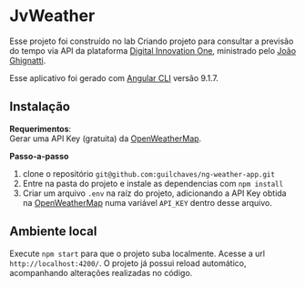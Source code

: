 # JvWeather

Esse projeto foi construído no lab Criando projeto para consultar a previsão do tempo via API da plataforma [Digital Innovation One](https://web.digitalinnovation.one/), ministrado pelo [João Ghignatti](https://github.com/JGhignatti).

Esse aplicativo foi gerado com [Angular CLI](https://github.com/angular/angular-cli) versão 9.1.7.

## Instalação

**Requerimentos**:<br>
Gerar uma API Key (gratuita) da [OpenWeatherMap](https://openweathermap.org/).

**Passo-a-passo**

1. clone o repositório `git@github.com:guilchaves/ng-weather-app.git`
2. Entre na pasta do projeto e instale as dependencias com `npm install`
3. Criar um arquivo `.env` na raíz do projeto, adicionando a API Key obtida na [OpenWeatherMap](https://openweathermap.org/) numa variável `API_KEY` dentro desse arquivo.

## Ambiente local

Execute `npm start` para que o projeto suba localmente. Acesse a url `http://localhost:4200/`. O projeto já possui reload automático, acompanhando alterações realizadas no código.
